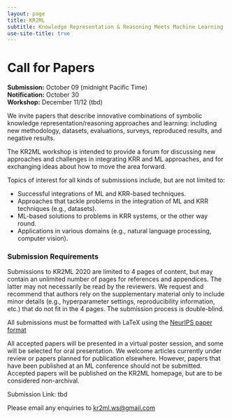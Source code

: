 ```yaml
---
layout: page
title: KR2ML
subtitle: Knowledge Representation & Reasoning Meets Machine Learning
use-site-title: true
---
```


# Call for Papers

**Submission:** October 09 (midnight Pacific Time) <br>
**Notification:** October 30 <br>
**Workshop:** December 11/12 (tbd)

We invite papers that describe innovative combinations of symbolic knowledge representation/reasoning approaches and learning: including new methodology, datasets, evaluations, surveys, reproduced results, and negative results.

The KR2ML workshop is intended to provide a forum for discussing new approaches and challenges in integrating KRR and ML approaches, and for exchanging ideas about how to move the area forward. 

Topics of interest for all kinds of submissions include, but are not limited to:
- Successful integrations of ML and KRR-based techniques.
- Approaches that tackle problems in the integration of ML and KRR techniques (e.g., datasets).
- ML-based solutions to problems in KRR systems, or the other way round.
- Applications in various domains (e.g., natural language processing, computer vision).

<!-- ## Important Dates 

{% include dates.md %} -->

### Submission Requirements

Submissions to KR2ML 2020 are limited to 4 pages of content, but may contain an unlimited number of pages for references and appendices. The latter may not necessarily be read by the reviewers. We request and recommend that authors rely on the supplementary material only to include minor details (e.g., hyperparameter settings, reproducibility information, etc.) that do not fit in the 4 pages. The submission process is double-blind.

All submissions must be formatted with LaTeX using the [NeurIPS paper format](https://nips.cc/Conferences/2020/PaperInformation/StyleFiles) 

All accepted papers will be presented in a virtual poster session, and some will be selected for oral presentation. We welcome articles currently under review or papers planned for publication elsewhere. However, papers that have been published at an ML conference should not be submitted. Accepted papers will be published on the KR2ML homepage, but are to be considered non-archival. 

Submission Link: tbd

Please email any enquiries to [kr2ml.ws@gmail.com](mailto:kr2ml.ws@gmail.com)


